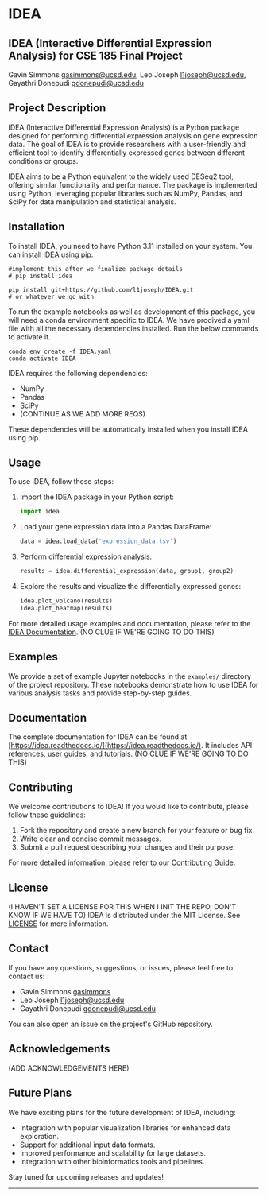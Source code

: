# IDEA

## IDEA (Interactive Differential Expression Analysis) for CSE 185 Final Project

Gavin Simmons [gasimmons@ucsd.edu](mailto:gasimmons@ucsd.edu), Leo Joseph [l1joseph@ucsd.edu](mailto:l1joseph@ucsd.edu), Gayathri Donepudi [gdonepudi@ucsd.edu](mailto:gdonepudi@ucsd.edu)

## Project Description

IDEA (Interactive Differential Expression Analysis) is a Python package designed for performing differential expression analysis on gene expression data. The goal of IDEA is to provide researchers with a user-friendly and efficient tool to identify differentially expressed genes between different conditions or groups.

IDEA aims to be a Python equivalent to the widely used DESeq2 tool, offering similar functionality and performance. The package is implemented using Python, leveraging popular libraries such as NumPy, Pandas, and SciPy for data manipulation and statistical analysis.

## Installation

To install IDEA, you need to have Python 3.11 installed on your system. You can install IDEA using pip:

```
#implement this after we finalize package details
# pip install idea

pip install git+https://github.com/l1joseph/IDEA.git
# or whatever we go with
```

To run the example notebooks as well as development of this package, you will need a conda environment specific to IDEA. We have prodived a yaml file with all the necessary dependencies installed. Run the below commands to activate it.

```
conda env create -f IDEA.yaml
conda activate IDEA
```

IDEA requires the following dependencies:

- NumPy
- Pandas
- SciPy
- (CONTINUE AS WE ADD MORE REQS)

These dependencies will be automatically installed when you install IDEA using pip.

## Usage

To use IDEA, follow these steps:

1. Import the IDEA package in your Python script:

   ```python
   import idea
   ```

2. Load your gene expression data into a Pandas DataFrame:

   ```python
   data = idea.load_data('expression_data.tsv')
   ```

3. Perform differential expression analysis:

   ```python
   results = idea.differential_expression(data, group1, group2)
   ```

4. Explore the results and visualize the differentially expressed genes:
   ```python
   idea.plot_volcano(results)
   idea.plot_heatmap(results)
   ```

For more detailed usage examples and documentation, please refer to the [IDEA Documentation](https://idea.readthedocs.io/).
(NO CLUE IF WE'RE GOING TO DO THIS)

## Examples

We provide a set of example Jupyter notebooks in the `examples/` directory of the project repository. These notebooks demonstrate how to use IDEA for various analysis tasks and provide step-by-step guides.

## Documentation

The complete documentation for IDEA can be found at [https://idea.readthedocs.io/](https://idea.readthedocs.io/). It includes API references, user guides, and tutorials.
(NO CLUE IF WE'RE GOING TO DO THIS)

## Contributing

We welcome contributions to IDEA! If you would like to contribute, please follow these guidelines:

1. Fork the repository and create a new branch for your feature or bug fix.
2. Write clear and concise commit messages.
3. Submit a pull request describing your changes and their purpose.

For more detailed information, please refer to our [Contributing Guide](CONTRIBUTING.md).

## License

(I HAVEN'T SET A LICENSE FOR THIS WHEN I INIT THE REPO, DON'T KNOW IF WE HAVE TO)
IDEA is distributed under the MIT License. See [LICENSE](LICENSE) for more information.

## Contact

If you have any questions, suggestions, or issues, please feel free to contact us:

- Gavin Simmons [gasimmons](mailto:gasimmons@ucsd.edu)
- Leo Joseph [l1joseph@ucsd.edu](mailto:l1joseph@ucsd.edu)
- Gayathri Donepudi [gdonepudi@ucsd.edu](mailto:gdonepudi@ucsd.edu)

You can also open an issue on the project's GitHub repository.

## Acknowledgements

(ADD ACKNOWLEDGEMENTS HERE)

## Future Plans

We have exciting plans for the future development of IDEA, including:

- Integration with popular visualization libraries for enhanced data exploration.
- Support for additional input data formats.
- Improved performance and scalability for large datasets.
- Integration with other bioinformatics tools and pipelines.

Stay tuned for upcoming releases and updates!

---
